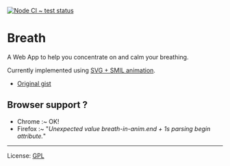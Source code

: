 
[![Node CI ~ test status][gh-badge]][gh-link]

# Breath #

A Web App to help you concentrate on and calm your breathing.

Currently implemented using [SVG + SMIL animation][smil].

 * [Original gist][gist]

## Browser support ?

 * Chrome  :~ OK!
 * Firefox :~ "_Unexpected value breath-in-anim.end + 1s parsing begin attribute._"

---
License: [GPL][]

[android]: https://play.google.com/store/apps/details?id=org.ayny.breathingapp#
  "The Breathing App, on Google Play."
[sergey]: https://play.google.com/store/apps/developer?id=Sergey+Varichev
[video]: https://youtu.be/xXpsoGHnEiU?list=UUNMy2KojFn0jMbxbHZVppGw&index=4#
  "Breathing App Quick Start, 2017, on YouTube."
[smil]: https://css-tricks.com/guide-svg-animations-smil/
[ball]: https://en.wikipedia.org/wiki/File:Racquetball_ball.svg
[anim-ball]: https://commons.wikimedia.org/wiki/File:Soccer_ball_animated.svg
[color]: https://www.rapidtables.com/web/color/color-wheel.html
[gist]: https://gist.github.com/nfreear/c8666ec92360d09c4f6d559a4e4d55ec
[gpl]: https://gnu.org/licenses/gpl-3.0.en.html "GNU General Public License version 3+"
[gh-badge]: https://github.com/nfreear/breath/workflows/Node%20CI/badge.svg
[gh-link]: https://github.com/nfreear/breath/actions "Test status"

